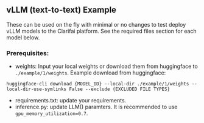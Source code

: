 ## vLLM (text-to-text) Example

These can be used on the fly with minimal or no changes to test deploy vLLM models to the Clarifai platform. See the required files section for each model below.

### Prerequisites:
* weights: Input your local weights or download them from huggingface to `./example/1/weights`.
Example download from huggingface:
```
huggingface-cli download {MODEL_ID} --local-dir ./example/1/weights --local-dir-use-symlinks False --exclude {EXCLUDED FILE TYPES}
```
* requirements.txt: update your requirements.
* inference.py: update LLM() paramters. It is recommended to use `gpu_memory_utilization=0.7`.
